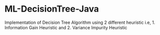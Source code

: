 # ML-DecisionTree-Java
Implementation of Decision Tree Algorithm using 2 different heuristic i.e, 1. Information Gain Heuristic and 2. Variance Impurity Heuristic
